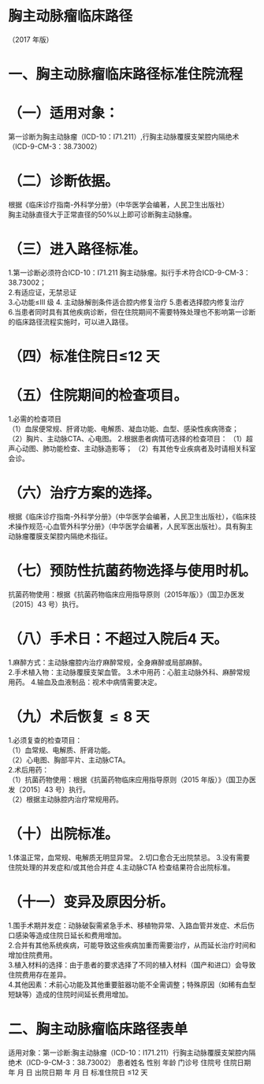 # 胸主动脉瘤临床路径  
（2017 年版）  
# 一、胸主动脉瘤临床路径标准住院流程  
# （一）适用对象：  
第一诊断为胸主动脉瘤（ICD-10：I71.211）,行胸主动脉覆膜支架腔内隔绝术（ICD-9-CM-3：38.73002）  
# （二）诊断依据。  
根据《临床诊疗指南-外科学分册》（中华医学会编著，人民卫生出版社）  
胸主动脉直径大于正常直径的$50\%$以上即可诊断胸主动脉瘤。  
# （三）进入路径标准。  
1.第一诊断必须符合ICD-10：I71.211 胸主动脉瘤。拟行手术符合ICD-9-CM-3：38.73002；  
2.有适应证，无禁忌证  
3.心功能≤III 级 4. 主动脉解剖条件适合腔内修复治疗 5.患者选择腔内修复治疗  
6.当患者同时具有其他疾病诊断，但在住院期间不需要特殊处理也不影响第一诊断的临床路径流程实施时，可以进入路径。  
# （四）标准住院日≤12 天  
# （五）住院期间的检查项目。  
1.必需的检查项目  
（1）血尿便常规、肝肾功能、电解质、凝血功能、血型、感染性疾病筛查；  
（2）胸片、主动脉CTA、心电图。 2.根据患者病情可选择的检查项目： （1）超声心动图、肺功能检查、主动脉造影等； （2）有其他专业疾病者及时请相关科室会诊。  
# （六）治疗方案的选择。  
根据《临床诊疗指南-外科学分册》（中华医学会编著，人民卫生出版社），《临床技术操作规范-心血管外科学分册》（中华医学会编著，人民军医出版社）。具有胸主动脉瘤覆膜支架腔内隔绝术指征。  
# （七）预防性抗菌药物选择与使用时机。  
抗菌药物使用：根据《抗菌药物临床应用指导原则（2015年版）》（国卫办医发〔2015〕43 号）执行。  
# （八）手术日：不超过入院后4 天。  
1.麻醉方式：主动脉瘤腔内治疗麻醉常规，全身麻醉或局部麻醉。  
2.手术植入物：主动脉覆膜支架血管。 3.术中用药：心脏主动脉外科、麻醉常规用药。 4.输血及血液制品：视术中病情需要决定。  
# （九）术后恢复${\leqslant}8$ 天  
1.必须复查的检查项目：  
（1）血常规、电解质、肝肾功能。  
（2）心电图、胸部平片、主动脉CTA。  
2.术后用药：  
（1）抗菌药物使用：根据《抗菌药物临床应用指导原则（2015 年版）》（国卫办医发〔2015〕43 号）执行。  
（2）根据主动脉腔内治疗常规用药。  
# （十）出院标准。  
1.体温正常，血常规、电解质无明显异常。 2.切口愈合无出院禁忌。 3.没有需要住院处理的并发症和/或其他合并症 4.主动脉CTA 检查结果符合出院标准。  
# （十一）变异及原因分析。  
1.围手术期并发症：动脉破裂需紧急手术、移植物异常、入路血管并发症、术后伤口感染等造成住院日延长和费用增加。  
2.合并有其他系统疾病，可能导致这些疾病加重而需要治疗，从而延长治疗时间和增加住院费用。  
3.植入材料的选择：由于患者的要求选择了不同的植入材料（国产和进口）会导致住院费用存在差异。  
4.其他因素：术前心功能及其他重要脏器功能不全需调整；特殊原因（如稀有血型短缺等）造成的住院时间延长费用增加。  
# 二、胸主动脉瘤临床路径表单  
适用对象：第一诊断:胸主动脉瘤（ICD-10：I171.211）行胸主动脉覆膜支架腔内隔绝术（ICD-9-CM-3：38.73002） 患者姓名             性别    年龄        门诊号         住院号           住院日期       年  月  日   出院日期      年  月   日  标准住院日  ≤12  天  
